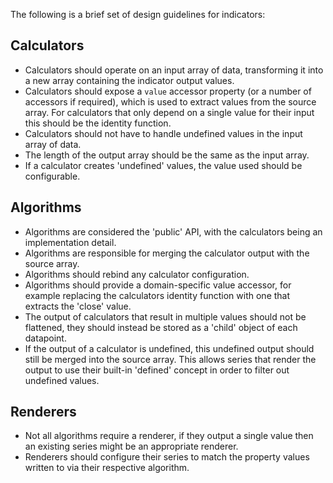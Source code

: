 The following is a brief set of design guidelines for indicators:

## Calculators

 - Calculators should operate on an input array of data, transforming it into a new array containing the indicator output values.
 - Calculators should expose a `value` accessor property (or a number of accessors if required), which is used to extract values from the source array. For calculators that only depend on a single value for their input this should be the identity function.
 - Calculators should not have to handle undefined values in the input array of data.
 - The length of the output array should be the same as the input array.
 - If a calculator creates 'undefined' values, the value used should be configurable.

## Algorithms

 - Algorithms are considered the 'public' API, with the calculators being an implementation detail.
 - Algorithms are responsible for merging the calculator output with the source array.
 - Algorithms should rebind any calculator configuration.
 - Algorithms should provide a domain-specific value accessor, for example replacing the calculators identity function with one that extracts the 'close' value.
 - The output of calculators that result in multiple values should not be flattened, they should instead be stored as a 'child' object of each datapoint.
 - If the output of a calculator is undefined, this undefined output should still be merged into the source array. This allows series that render the output to use their built-in 'defined' concept in order to filter out undefined values.

## Renderers

 - Not all algorithms require a renderer, if they output a single value then an existing series might be an appropriate renderer.
 - Renderers should configure their series to match the property values written to via their respective algorithm.
